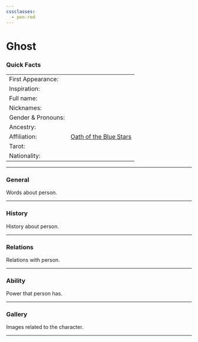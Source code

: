 ```yaml
---
cssclasses:
  - pen-red
---
```

# Ghost 
### Quick Facts

|                    |                                                                |
| ------------------ | -------------------------------------------------------------- |
| First Appearance:  |                                                                |
| Inspiration:          |                                                                |
| Full name:         |                                                                |
| Nicknames:         |                                                                |
| Gender & Pronouns: |                                                                |
| Ancestry:          |                                                                |
| Affiliation:       | [Oath of the Blue Stars](../Oath%20of%20the%20Blue%20Stars%5C) |
| Tarot:             |                                                                |
| Nationality:       |                                                                |
***
### General
Words about person.

***
### History
History about person.

***
### Relations
Relations with person.

***
### Ability
Power that person has.

***
### Gallery
Images related to the character.

***
